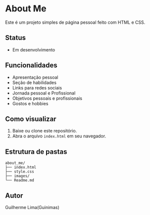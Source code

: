 # About Me

Este é um projeto simples de página pessoal feito com HTML e CSS.
## Status
- Em desenvolvimento

## Funcionalidades

- Apresentação pessoal
- Seção de habilidades
- Links para redes sociais
- Jornada pessoal e Profissional
- Objetivos pessoais e profissionais
- Gostos e hobbies

## Como visualizar

1. Baixe ou clone este repositório.
2. Abra o arquivo `index.html` em seu navegador.

## Estrutura de pastas

```
about_me/
├── index.html
├── style.css
├── images/
└── Readme.md
```

## Autor

Guilherme Lima(Guinimas)

